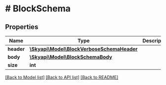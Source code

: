 # # BlockSchema

## Properties

Name | Type | Description | Notes
------------ | ------------- | ------------- | -------------
**header** | [**\Skyapi\Model\BlockVerboseSchemaHeader**](BlockVerboseSchemaHeader.md) |  | [optional] 
**body** | [**\Skyapi\Model\BlockSchemaBody**](BlockSchemaBody.md) |  | [optional] 
**size** | **int** |  | [optional] 

[[Back to Model list]](../../README.md#documentation-for-models) [[Back to API list]](../../README.md#documentation-for-api-endpoints) [[Back to README]](../../README.md)


